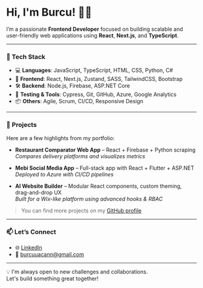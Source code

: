 # Hi, I'm Burcu! 👩‍💻

I’m a passionate **Frontend Developer** focused on building scalable and user-friendly web applications using **React**, **Next.js**, and **TypeScript**.

---

### 🔧 Tech Stack
- 💻 **Languages**: JavaScript, TypeScript, HTML, CSS, Python, C#
- 🧩 **Frontend**: React, Next.js, Zustand, SASS, TailwindCSS, Bootstrap
- 🛠️ **Backend**: Node.js, Firebase, ASP.NET Core
- 🧪 **Testing & Tools**: Cypress, Git, GitHub, Azure, Google Analytics
- 📦 **Others**: Agile, Scrum, CI/CD, Responsive Design

---

### 🚀 Projects
Here are a few highlights from my portfolio:

- **Restaurant Comparator Web App** – React + Firebase + Python scraping  
  _Compares delivery platforms and visualizes metrics_

- **Mebi Social Media App** – Full-stack app with React + Flutter + ASP.NET  
  _Deployed to Azure with CI/CD pipelines_

- **AI Website Builder** – Modular React components, custom theming, drag-and-drop UX  
  _Built for a Wix-like platform using advanced hooks & RBAC_

> You can find more projects on my [GitHub profile](https://github.com/BurcuAcan)

---

### 📫 Let’s Connect
- 🌐 [LinkedIn](https://www.linkedin.com/in/burcuacan)
- 📧 burcuuacann@gmail.com

---

💡 I'm always open to new challenges and collaborations.  
Let's build something great together!
